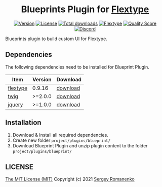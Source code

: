 <h1 align="center">Blueprints Plugin for <a href="https://flextype.org/">Flextype</a></h1>

<p align="center">
<a href="https://github.com/flextype-plugins/blueprint/releases"><img alt="Version" src="https://img.shields.io/github/release/flextype-plugins/blueprint.svg?label=version&color=black"></a> <a href="https://github.com/flextype-plugins/blueprint"><img src="https://img.shields.io/badge/license-MIT-blue.svg?color=black" alt="License"></a> <a href="https://github.com/flextype-plugins/blueprint"><img src="https://img.shields.io/github/downloads/flextype-plugins/blueprint/total.svg?color=black" alt="Total downloads"></a> <a href="https://github.com/flextype/flextype"><img src="https://img.shields.io/badge/Flextype-0.9.16-green.svg?color=black" alt="Flextype"></a> <a href="https://scrutinizer-ci.com/g/flextype-plugins/blueprint?branch=dev&color=black"><img src="https://img.shields.io/scrutinizer/g/flextype-plugins/blueprint.svg?branch=dev" alt="Quality Score"></a> <a href=""><img src="https://img.shields.io/discord/423097982498635778.svg?logo=discord&color=black&label=Discord%20Chat" alt="Discord"></a>
</p>

Blueprints plugin to build custom UI for Flextype.

## Dependencies

The following dependencies need to be installed for Blueprint Plugin.

| Item | Version | Download |
|---|---|---|
| [flextype](https://github.com/flextype/flextype) | 0.9.16 | [download](https://github.com/flextype/flextype/releases) |
| [twig](https://github.com/flextype-plugins/twig) | >=2.0.0 | [download](https://github.com/flextype-plugins/twig/releases) |
| [jquery](https://github.com/flextype-plugins/jquery) | >=1.0.0 | [download](https://github.com/flextype-plugins/jquery/releases) |

## Installation

1. Download & Install all required dependencies.
2. Create new folder `project/plugins/blueprint/`
3. Download Blueprint Plugin and unzip plugin content to the folder `project/plugins/blueprint/`

## LICENSE
[The MIT License (MIT)](https://github.com/flextype-plugins/blueprint/blob/master/LICENSE.txt)
Copyright (c) 2021 [Sergey Romanenko](https://github.com/Awilum)
